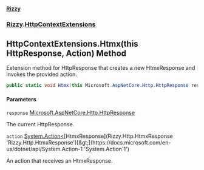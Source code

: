 #### [Rizzy](index 'index')
### [Rizzy](Rizzy 'Rizzy').[HttpContextExtensions](Rizzy.HttpContextExtensions 'Rizzy.HttpContextExtensions')

## HttpContextExtensions.Htmx(this HttpResponse, Action<HtmxResponse>) Method

Extension method for HttpResponse that creates a new HtmxResponse and invokes the provided action.

```csharp
public static void Htmx(this Microsoft.AspNetCore.Http.HttpResponse response, System.Action<Rizzy.Http.HtmxResponse> action);
```
#### Parameters

<a name='Rizzy.HttpContextExtensions.Htmx(thisMicrosoft.AspNetCore.Http.HttpResponse,System.Action_Rizzy.Http.HtmxResponse_).response'></a>

`response` [Microsoft.AspNetCore.Http.HttpResponse](https://docs.microsoft.com/en-us/dotnet/api/Microsoft.AspNetCore.Http.HttpResponse 'Microsoft.AspNetCore.Http.HttpResponse')

The current HttpResponse.

<a name='Rizzy.HttpContextExtensions.Htmx(thisMicrosoft.AspNetCore.Http.HttpResponse,System.Action_Rizzy.Http.HtmxResponse_).action'></a>

`action` [System.Action&lt;](https://docs.microsoft.com/en-us/dotnet/api/System.Action-1 'System.Action`1')[HtmxResponse](Rizzy.Http.HtmxResponse 'Rizzy.Http.HtmxResponse')[&gt;](https://docs.microsoft.com/en-us/dotnet/api/System.Action-1 'System.Action`1')

An action that receives an HtmxResponse.